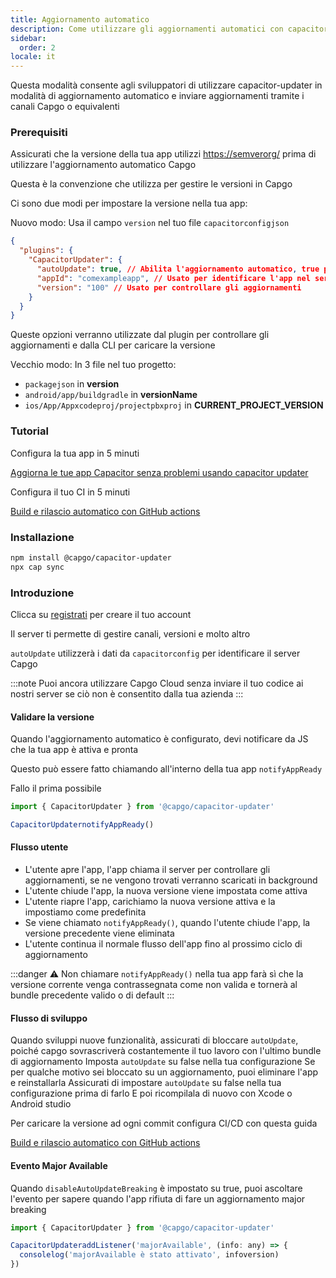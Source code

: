 ```yaml
---
title: Aggiornamento automatico
description: Come utilizzare gli aggiornamenti automatici con capacitor-updater
sidebar:
  order: 2
locale: it
---
```


Questa modalità consente agli sviluppatori di utilizzare capacitor-updater in modalità di aggiornamento automatico e inviare aggiornamenti tramite i canali Capgo o equivalenti

### Prerequisiti

Assicurati che la versione della tua app utilizzi [https://semverorg/](https://semverorg/) prima di utilizzare l'aggiornamento automatico Capgo

Questa è la convenzione che utilizza per gestire le versioni in Capgo

Ci sono due modi per impostare la versione nella tua app:

Nuovo modo: Usa il campo `version` nel tuo file `capacitorconfigjson`

```json
{
  "plugins": {
    "CapacitorUpdater": {
      "autoUpdate": true, // Abilita l'aggiornamento automatico, true per default
      "appId": "comexampleapp", // Usato per identificare l'app nel server
      "version": "100" // Usato per controllare gli aggiornamenti
    }
  }
}
```

Queste opzioni verranno utilizzate dal plugin per controllare gli aggiornamenti e dalla CLI per caricare la versione

Vecchio modo:
In 3 file nel tuo progetto:

* `packagejson` in **version**
* `android/app/buildgradle` in **versionName**
* `ios/App/Appxcodeproj/projectpbxproj` in **CURRENT\_PROJECT\_VERSION**

### Tutorial

Configura la tua app in 5 minuti

[Aggiorna le tue app Capacitor senza problemi usando capacitor updater](https://capgo.app/blog/update-your-capacitor-apps-seamlessly-using-capacitor-updater)

Configura il tuo CI in 5 minuti

[Build e rilascio automatico con GitHub actions](https://capgo.app/blog/automatic-build-and-release-with-github-actions)

### Installazione

```bash
npm install @capgo/capacitor-updater
npx cap sync
```

### Introduzione

Clicca su [registrati](https://capgo.app) per creare il tuo account

Il server ti permette di gestire canali, versioni e molto altro

`autoUpdate` utilizzerà i dati da `capacitorconfig` per identificare il server Capgo

:::note
Puoi ancora utilizzare Capgo Cloud senza inviare il tuo codice ai nostri server se ciò non è consentito dalla tua azienda
:::

#### Validare la versione

Quando l'aggiornamento automatico è configurato, devi notificare da JS che la tua app è attiva e pronta

Questo può essere fatto chiamando all'interno della tua app `notifyAppReady`

Fallo il prima possibile

```ts
import { CapacitorUpdater } from '@capgo/capacitor-updater'

CapacitorUpdaternotifyAppReady()
```

#### Flusso utente
* L'utente apre l'app, l'app chiama il server per controllare gli aggiornamenti, se ne vengono trovati verranno scaricati in background
* L'utente chiude l'app, la nuova versione viene impostata come attiva
* L'utente riapre l'app, carichiamo la nuova versione attiva e la impostiamo come predefinita
* Se viene chiamato `notifyAppReady()`, quando l'utente chiude l'app, la versione precedente viene eliminata
* L'utente continua il normale flusso dell'app fino al prossimo ciclo di aggiornamento

:::danger
⚠️ Non chiamare `notifyAppReady()` nella tua app farà sì che la versione corrente venga contrassegnata come non valida e tornerà al bundle precedente valido o di default
:::

#### Flusso di sviluppo

Quando sviluppi nuove funzionalità, assicurati di bloccare `autoUpdate`, poiché capgo sovrascriverà costantemente il tuo lavoro con l'ultimo bundle di aggiornamento
Imposta `autoUpdate` su false nella tua configurazione
Se per qualche motivo sei bloccato su un aggiornamento, puoi eliminare l'app e reinstallarla
Assicurati di impostare `autoUpdate` su false nella tua configurazione prima di farlo
E poi ricompilala di nuovo con Xcode o Android studio

Per caricare la versione ad ogni commit configura CI/CD con questa guida

[Build e rilascio automatico con GitHub actions](https://capgo.app/blog/automatic-build-and-release-with-github-actions)

#### Evento Major Available

Quando `disableAutoUpdateBreaking` è impostato su true, puoi ascoltare l'evento per sapere quando l'app rifiuta di fare un aggiornamento major breaking

```jsx
import { CapacitorUpdater } from '@capgo/capacitor-updater'

CapacitorUpdateraddListener('majorAvailable', (info: any) => {
  consolelog('majorAvailable è stato attivato', infoversion)
})
```
